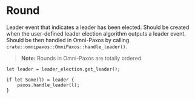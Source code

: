 # Round

Leader event that indicates a leader has been elected. Should be created when the user-defined leader election algorithm outputs a leader event. Should be then handled in Omni-Paxos by calling `crate::omnipaxos::OmniPaxos::handle_leader()`.

> **Note:** Rounds in Omni-Paxos are totally ordered.

```rust,edition2018,no_run,noplaypen
let leader = leader_election.get_leader();

if let Some(l) = leader {
    paxos.handle_leader(l);
}
```
